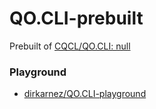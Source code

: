 QO.CLI-prebuilt
===============
Prebuilt of [CQCL/QO.CLI: null](https://github.com/CQCL/QO.CLI)

### Playground
- [dirkarnez/QO.CLI-playground](https://github.com/dirkarnez/QO.CLI-playground)